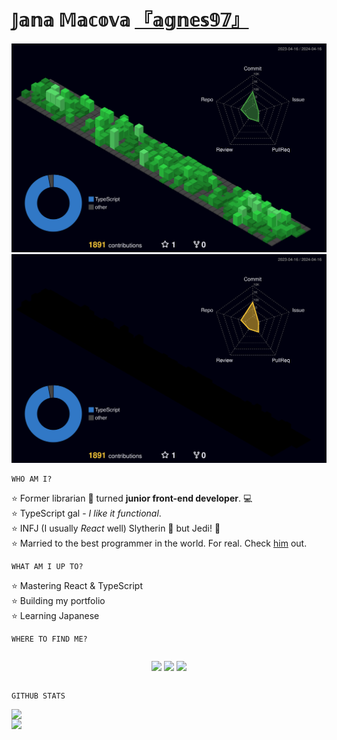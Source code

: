 # 𝕁𝕒𝕟𝕒 𝕄𝕒𝕔𝕠𝕧𝕒 [『𝕒𝕘𝕟𝕖𝕤𝟡𝟟』][github]

<p align="center" >
	<picture>
	  <img alt="github profile contributions chart" src="https://raw.githubusercontent.com/agnes97/agnes97/master/profile-3d-contrib/profile-night-green.svg" />
      <img alt="github profile contributions chart" src="https://raw.githubusercontent.com/agnes97/agnes97/master/profile-3d-contrib/profile-night-rainbow.svg" />
	</picture>
</p>

~~~
WHO AM I?
~~~

⭐ Former librarian 📜 turned **junior front-end developer**. 💻  
⭐ TypeScript gal - *I like it functional*.  
⭐ INFJ (I usually *React* well) Slytherin 🐍 but Jedi! 🥢  
⭐ Married to the best programmer in the world. For real. Check [him](https://github.com/macajind) out. 

~~~
WHAT AM I UP TO?
~~~

⭐ Mastering React & TypeScript  
⭐ Building my portfolio  
⭐ Learning Japanese  

~~~
WHERE TO FIND ME?
~~~

<div style="display: flex; justify-content: center; margin: 0 auto;">

[<img width="30px" src="https://cdn.jsdelivr.net/npm/simple-icons@v3/icons/instagram.svg" />][instagram]
[<img width="30px" src="https://cdn.jsdelivr.net/npm/simple-icons@v3/icons/github.svg" />][github]
[<img width="30px" src="https://cdn.jsdelivr.net/npm/simple-icons@v3/icons/linkedin.svg" />][linkedin]

</div>

~~~
GITHUB STATS
~~~

<img style="display: block; margin: 0 auto;"  src="https://github-readme-stats.vercel.app/api?username=agnes97&show_icons=true&hide_border=true&title_color=ffffff&icon_color=34abeb&text_color=daf7dc&bg_color=151515" />  

<img style="display: block; margin: 0 auto;" src="https://github-readme-stats.vercel.app/api/top-langs/?username=agnes97&layout=compact&show_icons=true&hide_border=true&title_color=ffffff&icon_color=34abeb&text_color=daf7dc&bg_color=151515"/>

[czechitas]: https://www.czechitas.cz/ 'Czechitas'
[github]: https://github.com/agnes97 'GitHub'
[instagram]: https://www.instagram.com/agnes.and.life/ 'Instagram'
[linkedin]: https://www.linkedin.com/in/agnes97/ 'LinkedIn'
